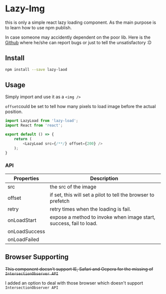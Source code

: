 # Lazy-Img

this is only a simple react lazy loading component. As the main purpose is to learn how to use npm publish.

In case someone may accidently dependent on the poor lib. Here is the [Github](https://github.com/FrodoLuo/lazyload) where he/she can report bugs or just to tell the unsatisfactory :D


## Install

```bash
npm install --save lazy-laod
```


## Usage

Simply import and use it as a ``<img />``

``offset``could be set to tell how many pixels to load image before the actual position. 

```javascript react
import LazyLoad from 'lazy-load';
import React from 'react';

export default () => {
    return (
        <LazyLoad src={/**/} offset={200} />
    );
}
```

### API

Properties | Description
-|-
src | the src of the image
offset | if set, this will set a pilot to tell the browser to prefetch
retry | retry times when the loading is fail.
onLoadStart | expose a method to invoke when image start, success, fail to load.
onLoadSuccess|
onLoadFailed|

## Browser Supporting

~~This component doesn't support IE, Safari and Oepera for the missing of ``IntersectionObserver API``~~

I added an option to deal with those browser which doesn't support ``IntersectionObserver API``